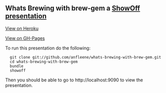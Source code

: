 ## Whats Brewing with brew-gem  a [ShowOff presentation](http://github.com/puppetlabs/showoff) ##

[View on Heroku](http://sportngin-brew-gem.herokuapp.com/)

[View on GH-Pages](http://anfleene.github.io/whats-brewing-with-brew-gem/)


To run this presentation do the following:

```
  git clone git://github.com/anfleene/whats-brewing-with-brew-gem.git
  cd whats-brewing-with-brew-gem
  bundle
  showoff
```

Then you should be able to go to http://localhost:9090 to view the
presentation.
